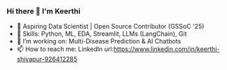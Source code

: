 
### Hi there 👋 I'm Keerthi
- 🧠 Aspiring Data Scientist | Open Source Contributor (GSSoC '25)
- 🌱 Skills: Python, ML, EDA, Streamlit, LLMs (LangChain), Git
- 🔭 I’m working on: Multi-Disease Prediction & AI Chatbots
- 📫 How to reach me: 
LinkedIn url:https://www.linkedin.com/in/keerthi-shivapur-926412285
